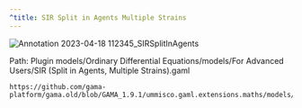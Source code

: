 ```yaml
---
^title: SIR Split in Agents Multiple Strains
---
```


![Annotation 2023-04-18 112345_SIRSplitInAgents](https://user-images.githubusercontent.com/4437331/232755897-2a03afee-63de-428e-b19d-4b68fb032f07.png)

Path: Plugin models/Ordinary Differential Equations/models/For Advanced Users/SIR (Split in Agents, Multiple Strains).gaml

```gaml reference
https://github.com/gama-platform/gama.old/blob/GAMA_1.9.1/ummisco.gaml.extensions.maths/models/Ordinary%20Differential%20Equations/models/For%20Advanced%20Users/SIR%20(Split%20in%20Agents%2C%20Multiple%20Strains).gaml
```